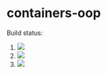 # containers-oop

Build status:

1. [![](https://github.com/michaelhess17/containers-oop/workflows/tests-fibonacci/badge.svg)](https://github.com/michaelhess17/containers-oop/actions?query=workflow%3Atests-fibonacci)
1. [![](https://github.com/michaelhess17/containers-oop/workflows/tests-range/badge.svg)](https://github.com/michaelhess17/containers-oop/actions?query=workflow%3Atests-range)
1. [![](https://github.com/michaelhess17/containers-oop/workflows/tests-unicode/badge.svg)](https://github.com/michaelhess17/containers-oop/actions?query=workflow%3Atests-unicode)
